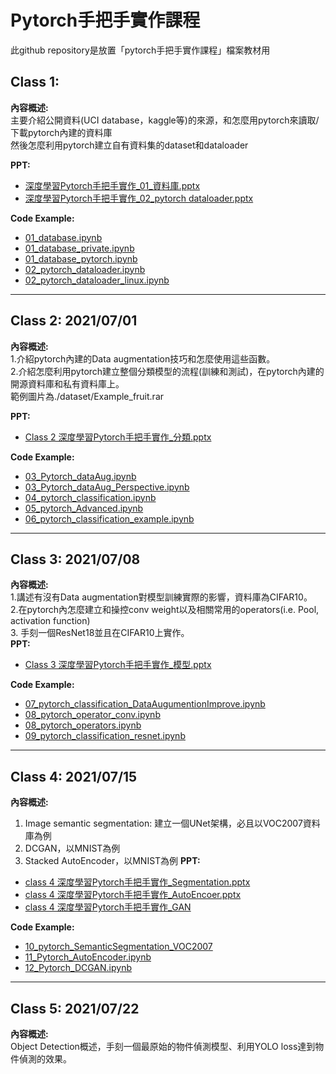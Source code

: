 # Pytorch手把手實作課程

此github repository是放置「pytorch手把手實作課程」檔案教材用

## Class 1:<br>
**內容概述:** <br>
主要介紹公開資料(UCI database，kaggle等)的來源，和怎麼用pytorch來讀取/下載pytorch內建的資料庫<br>
然後怎麼利用pytorch建立自有資料集的dataset和dataloader<br>

**PPT:<br>**
- [深度學習Pytorch手把手實作_01_資料庫.pptx](https://github.com/TommyHuang821/Pytorch_DL_Implement/blob/main/%E6%B7%B1%E5%BA%A6%E5%AD%B8%E7%BF%92Pytorch%E6%89%8B%E6%8A%8A%E6%89%8B%E5%AF%A6%E4%BD%9C_01_%E8%B3%87%E6%96%99%E5%BA%AB.pptxb) <br>
- [深度學習Pytorch手把手實作_02_pytorch dataloader.pptx](https://github.com/TommyHuang821/Pytorch_DL_Implement/blob/main/%E6%B7%B1%E5%BA%A6%E5%AD%B8%E7%BF%92Pytorch%E6%89%8B%E6%8A%8A%E6%89%8B%E5%AF%A6%E4%BD%9C_02_pytorch%20dataloader.pptx)<br>

**Code Example:<br>**

- [01_database.ipynb](https://github.com/TommyHuang821/Pytorch_DL_Implement/blob/main/01_database.ipynb) <br>
- [01_database_private.ipynb](https://github.com/TommyHuang821/Pytorch_DL_Implement/blob/main/01_database_private.ipynb) <br>
- [01_database_pytorch.ipynb](https://github.com/TommyHuang821/Pytorch_DL_Implement/blob/main/01_database_pytorch.ipynb) <br>
- [02_pytorch_dataloader.ipynb](https://github.com/TommyHuang821/Pytorch_DL_Implement/blob/main/02_pytorch_dataloader.ipynb) <br>
- [02_pytorch_dataloader_linux.ipynb](https://github.com/TommyHuang821/Pytorch_DL_Implement/blob/main/02_pytorch_dataloader_linux.ipynb)<br>

------------------------------
## Class 2: 2021/07/01 <br>
**內容概述:** <br>
1.介紹pytorch內建的Data augmentation技巧和怎麼使用這些函數。<br>
2.介紹怎麼利用pytorch建立整個分類模型的流程(訓練和測試)，在pytorch內建的開源資料庫和私有資料庫上。<br>
範例圖片為./dataset/Example_fruit.rar<br>

**PPT:<br>**
- [Class 2 深度學習Pytorch手把手實作_分類.pptx](https://github.com/TommyHuang821/Pytorch_DL_Implement/blob/main/Class%202%20%E6%B7%B1%E5%BA%A6%E5%AD%B8%E7%BF%92Pytorch%E6%89%8B%E6%8A%8A%E6%89%8B%E5%AF%A6%E4%BD%9C_%E5%88%86%E9%A1%9E.pptx)<br>

**Code Example:<br>**

- [03_Pytorch_dataAug.ipynb](https://github.com/TommyHuang821/Pytorch_DL_Implement/blob/main/03_Pytorch_dataAug.ipynb)<br>
- [03_Pytorch_dataAug_Perspective.ipynb](https://github.com/TommyHuang821/Pytorch_DL_Implement/blob/main/03_Pytorch_dataAug_Perspective.ipynb)<br>
- [04_pytorch_classification.ipynb](https://github.com/TommyHuang821/Pytorch_DL_Implement/blob/main/04_pytorch_classification.ipynb)<br>
- [05_pytorch_Advanced.ipynb](https://github.com/TommyHuang821/Pytorch_DL_Implement/blob/main/05_pytorch_Advanced.ipynb)<br>
- [06_pytorch_classification_example.ipynb](https://github.com/TommyHuang821/Pytorch_DL_Implement/blob/main/06_pytorch_classification_example.ipynb)<br>

----------------------------
## Class 3: 2021/07/08 <br>
**內容概述:** <br>
1.講述有沒有Data augmentation對模型訓練實際的影響，資料庫為CIFAR10。<br>
2.在pytorch內怎麼建立和操控conv weight以及相關常用的operators(i.e. Pool, activation function)<br>
3. 手刻一個ResNet18並且在CIFAR10上實作。<br>
**PPT:<br>**

- [Class 3 深度學習Pytorch手把手實作_模型.pptx](https://github.com/TommyHuang821/Pytorch_DL_Implement/blob/main/Class%203%20%E6%B7%B1%E5%BA%A6%E5%AD%B8%E7%BF%92Pytorch%E6%89%8B%E6%8A%8A%E6%89%8B%E5%AF%A6%E4%BD%9C_%E6%A8%A1%E5%9E%8B.pptx)<br>

**Code Example:<br>**

- [07_pytorch_classification_DataAugumentionImprove.ipynb](https://github.com/TommyHuang821/Pytorch_DL_Implement/blob/main/07_pytorch_classification_DataAugumentionImprove.ipynb)<br>
- [08_pytorch_operator_conv.ipynb](https://github.com/TommyHuang821/Pytorch_DL_Implement/blob/main/08_pytorch_operator_conv.ipynb)<br>
- [08_pytorch_operators.ipynb](https://github.com/TommyHuang821/Pytorch_DL_Implement/blob/main/08_pytorch_operators.ipynb)<br>
- [09_pytorch_classification_resnet.ipynb](https://github.com/TommyHuang821/Pytorch_DL_Implement/blob/main/09_pytorch_classification_resnet.ipynb)<br>

---------------------------
## Class 4: 2021/07/15 <br>
**內容概述:** <br>
1. Image semantic segmentation: 建立一個UNet架構，必且以VOC2007資料庫為例<br>
2. DCGAN，以MNIST為例
3. Stacked AutoEncoder，以MNIST為例
**PPT:<br>**

- [class 4 深度學習Pytorch手把手實作_Segmentation.pptx](https://github.com/TommyHuang821/Pytorch_DL_Implement/blob/main/class%204%20%E6%B7%B1%E5%BA%A6%E5%AD%B8%E7%BF%92Pytorch%E6%89%8B%E6%8A%8A%E6%89%8B%E5%AF%A6%E4%BD%9C_Segmentation.pptx)<br>
- [class 4 深度學習Pytorch手把手實作_AutoEncoer.pptx](https://github.com/TommyHuang821/Pytorch_DL_Implement/blob/main/class%204%20%E6%B7%B1%E5%BA%A6%E5%AD%B8%E7%BF%92Pytorch%E6%89%8B%E6%8A%8A%E6%89%8B%E5%AF%A6%E4%BD%9C_AutoEncoer.pptx)<br>
- [class 4 深度學習Pytorch手把手實作_GAN](https://github.com/TommyHuang821/Pytorch_DL_Implement/blob/main/class%204%20%E6%B7%B1%E5%BA%A6%E5%AD%B8%E7%BF%92Pytorch%E6%89%8B%E6%8A%8A%E6%89%8B%E5%AF%A6%E4%BD%9C_GAN.pptx)<br>

**Code Example:<br>**

- [10_pytorch_SemanticSegmentation_VOC2007](https://github.com/TommyHuang821/Pytorch_DL_Implement/blob/main/10_pytorch_SemanticSegmentation_VOC2007.ipynb)<br>
- [11_Pytorch_AutoEncoder.ipynb](https://github.com/TommyHuang821/Pytorch_DL_Implement/blob/main/11_Pytorch_AutoEncoder.ipynb)<br>
- [12_Pytorch_DCGAN.ipynb](https://github.com/TommyHuang821/Pytorch_DL_Implement/blob/main/12_Pytorch_DCGAN.ipynb)<br>



---------------------------
## Class 5: 2021/07/22 <br>
**內容概述:** <br>
Object Detection概述，手刻一個最原始的物件偵測模型、利用YOLO loss達到物件偵測的效果。<br>

